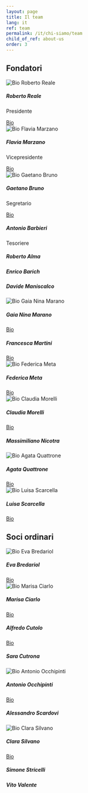 ```yaml
---
layout: page
title: Il team
lang: it
ref: team
permalink: /it/chi-siamo/team
child_of_ref: about-us
order: 3
---
```


## Fondatori

<div class="card-columns">
  <div class="card border rounded">
    <img class="card-img-top" src="/assets/images/pic-roberto-reale.jpg" alt="Bio Roberto Reale">
    <div class="card-body">
      <h5 class="card-title">Roberto Reale</h5>
      <p>Presidente</p>
      <a href="/it/chi-siamo/bio/roberto-reale" class="card-link">Bio</a>
    </div>
  </div>
  <div class="card border rounded">
    <img class="card-img-top" src="/assets/images/pic-flavia-marzano.jpg" alt="Bio Flavia Marzano">
    <div class="card-body">
      <h5 class="card-title">Flavia Marzano</h5>
      <p>Vicepresidente</p>
      <a href="/it/chi-siamo/bio/flavia-marzano" class="card-link">Bio</a>
    </div>
  </div>
  <div class="card border rounded">
    <img class="card-img-top" src="/assets/images/pic-gaetano-bruno.jpg" alt="Bio Gaetano Bruno">
    <div class="card-body">
      <h5 class="card-title">Gaetano Bruno</h5>
      <p>Segretario</p>
      <a href="/it/chi-siamo/bio/gaetano-bruno" class="card-link">Bio</a>
    </div>
  </div>
  <div class="card border rounded">
    <div class="card-body">
      <h5 class="card-title">Antonio Barbieri</h5>
      <p>Tesoriere</p>
    </div>
  </div>
  <div class="card border rounded">
    <div class="card-body">
      <h5 class="card-title">Roberto Alma</h5>
    </div>
  </div>
  <div class="card border rounded">
    <div class="card-body">
      <h5 class="card-title">Enrico Barich</h5>
    </div>
  </div>
  <div class="card border rounded">
    <div class="card-body">
      <h5 class="card-title">Davide Maniscalco</h5>
    </div>
  </div>
  <div class="card border rounded">
    <img class="card-img-top" src="/assets/images/pic-gaia-nina-marano.jpg" alt="Bio Gaia Nina Marano">
    <div class="card-body">
      <h5 class="card-title">Gaia Nina Marano</h5>
      <a href="/it/chi-siamo/bio/gaia-nina-marano" class="card-link">Bio</a>
    </div>
  </div>
  <div class="card border rounded">
    <div class="card-body">
      <h5 class="card-title">Francesca Martini</h5>
      <a href="/it/chi-siamo/bio/francesca-martini" class="card-link">Bio</a>
    </div>
  </div>
  <div class="card border rounded">
    <img class="card-img-top" src="/assets/images/pic-federica-meta.jpg" alt="Bio Federica Meta">
    <div class="card-body">
      <h5 class="card-title">Federica Meta</h5>
      <a href="/it/chi-siamo/bio/federica-meta" class="card-link">Bio</a>
    </div>
  </div>
  <div class="card border rounded">
    <img class="card-img-top" src="/assets/images/pic-claudia-morelli.png" alt="Bio Claudia Morelli">
    <div class="card-body">
      <h5 class="card-title">Claudia Morelli</h5>
      <a href="/it/chi-siamo/bio/claudia-morelli" class="card-link">Bio</a>
    </div>
  </div>
  <div class="card border rounded">
    <div class="card-body">
      <h5 class="card-title">Massimiliano Nicotra</h5>
    </div>
  </div>
  <div class="card border rounded">
    <img class="card-img-top" src="/assets/images/pic-agata-quattrone.jpg" alt="Bio Agata Quattrone">
    <div class="card-body">
      <h5 class="card-title">Agata Quattrone</h5>
      <a href="/it/chi-siamo/bio/agata-quattrone" class="card-link">Bio</a>
    </div>
  </div>
  <div class="card border rounded">
    <img class="card-img-top" src="/assets/images/pic-gaia-nina-marano.jpg" alt="Bio Luisa Scarcella">
    <div class="card-body">
      <h5 class="card-title">Luisa Scarcella</h5>
      <a href="/it/chi-siamo/bio/luisa-scarcella" class="card-link">Bio</a>
    </div>
  </div>
</div>

## Soci ordinari

<div class="card-columns">
  <div class="card border rounded">
    <img class="card-img-top" src="/assets/images/pic-eva-bredariol.jpg" alt="Bio Eva Bredariol">
    <div class="card-body">
      <h5 class="card-title">Eva Bredariol</h5>
      <a href="/it/chi-siamo/bio/eva-bredariol" class="card-link">Bio</a>
    </div>
  </div>
  <div class="card border rounded">
    <img class="card-img-top" src="/assets/images/pic-marisa-ciarlo.jpg" alt="Bio Marisa Ciarlo">
    <div class="card-body">
      <h5 class="card-title">Marisa Ciarlo</h5>
      <a href="/it/chi-siamo/bio/marisa-ciarlo" class="card-link">Bio</a>
    </div>
  </div>
  <div class="card border rounded">
    <div class="card-body">
      <h5 class="card-title">Alfredo Cutolo</h5>
      <a href="/it/chi-siamo/bio/alfredo-cutolo" class="card-link">Bio</a>
    </div>
  </div>
  <div class="card border rounded">
    <div class="card-body">
      <h5 class="card-title">Sara Cutrona</h5>
    </div>
  </div>
  <div class="card border rounded">
    <img class="card-img-top" src="/assets/images/pic-antonio-occhipinti.png" alt="Bio Antonio Occhipinti">
    <div class="card-body">
      <h5 class="card-title">Antonio Occhipinti</h5>
      <a href="/it/chi-siamo/bio/antonio-occhipinti" class="card-link">Bio</a>
    </div>
  </div>
  <div class="card border rounded">
    <div class="card-body">
      <h5 class="card-title">Alessandro Scardovi</h5>
    </div>
  </div>
  <div class="card border rounded">
    <img class="card-img-top" src="/assets/images/pic-clara-silvano.jpg" alt="Bio Clara Silvano">
    <div class="card-body">
      <h5 class="card-title">Clara Silvano</h5>
      <a href="/it/chi-siamo/bio/clara-silvano" class="card-link">Bio</a>
    </div>
  </div>
  <div class="card border rounded">
    <div class="card-body">
      <h5 class="card-title">Simone Stricelli</h5>
    </div>
  </div>
  <div class="card border rounded">
    <div class="card-body">
      <h5 class="card-title">Vito Valente</h5>
    </div>
  </div>
</div>
